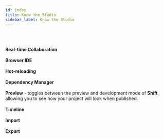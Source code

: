 ```yaml
---
id: index
title: Know the Studio
sidebar_label: Know the Studio
---
```

<br><br>


__Real-time Collaboration__
<br><br>
__Browser IDE__
<br><br>
__Hot-reloading__
<br><br>
__Dependency Manager__
<br><br>
__Preview__ - toggles between the preview and development mode of __Shift__, allowing you to see how your project will look when published.
<br><br>
__Timeline__
<br><br>
__Import__
<br><br>
__Export__
<br><br>
